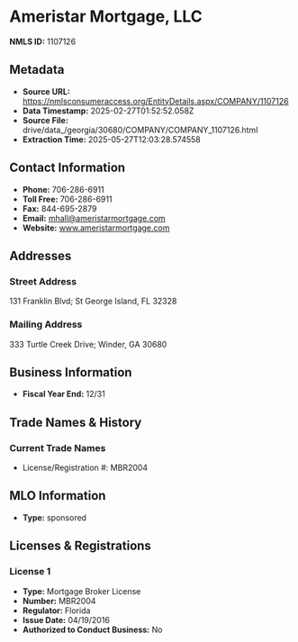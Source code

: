 # Ameristar Mortgage, LLC

**NMLS ID:** 1107126

## Metadata
- **Source URL:** https://nmlsconsumeraccess.org/EntityDetails.aspx/COMPANY/1107126
- **Data Timestamp:** 2025-02-27T01:52:52.058Z
- **Source File:** drive/data_/georgia/30680/COMPANY/COMPANY_1107126.html
- **Extraction Time:** 2025-05-27T12:03:28.574558

## Contact Information
- **Phone:** 706-286-6911
- **Toll Free:** 706-286-6911
- **Fax:** 844-695-2879
- **Email:** mhall@ameristarmortgage.com
- **Website:** www.ameristarmortgage.com

## Addresses
### Street Address
131 Franklin Blvd; St George Island, FL 32328

### Mailing Address
333 Turtle Creek Drive; Winder, GA 30680

## Business Information
- **Fiscal Year End:** 12/31

## Trade Names & History
### Current Trade Names
- License/Registration #: MBR2004

## MLO Information
- **Type:** sponsored

## Licenses & Registrations

### License 1
- **Type:** Mortgage Broker License
- **Number:** MBR2004
- **Regulator:** Florida
- **Issue Date:** 04/19/2016
- **Authorized to Conduct Business:** No

